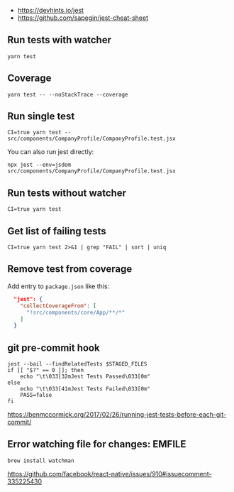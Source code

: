 - https://devhints.io/jest
- https://github.com/sapegin/jest-cheat-sheet

## Run tests with watcher

`yarn test`

## Coverage

`yarn test -- --noStackTrace --coverage`

## Run single test

`CI=true yarn test -- src/components/CompanyProfile/CompanyProfile.test.jsx`

You can also run jest directly:

`npx jest --env=jsdom src/components/CompanyProfile/CompanyProfile.test.jsx`

## Run tests without watcher

`CI=true yarn test`

## Get list of failing tests

`CI=true yarn test 2>&1 | grep "FAIL" | sort | uniq`

## Remove test from coverage

Add entry to `package.json` like this:

```json
  "jest": {
    "collectCoverageFrom": [
      "!src/components/core/App/**/*"
    ]
  }
```

## git pre-commit hook

```shell
jest --bail --findRelatedTests $STAGED_FILES
if [[ "$?" == 0 ]]; then
    echo "\t\033[32mJest Tests Passed\033[0m"
else
    echo "\t\033[41mJest Tests Failed\033[0m"
    PASS=false
fi
```

https://benmccormick.org/2017/02/26/running-jest-tests-before-each-git-commit/

## Error watching file for changes: EMFILE

`brew install watchman`

https://github.com/facebook/react-native/issues/910#issuecomment-335225430